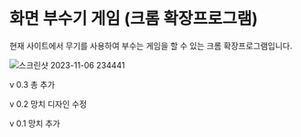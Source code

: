 # 화면 부수기 게임 (크롬 확장프로그램)

현재 사이트에서 무기를 사용하여 부수는 게임을 할 수 있는 크롬 확장프로그램입니다.

![스크린샷 2023-11-06 234441](https://github.com/YYun-D/Page_break/assets/85883811/d58aa657-1d31-4eba-a5c9-f99916fbb490)

v 0.3
총 추가

v 0.2
망치 디자인 수정

v 0.1
망치 추가

